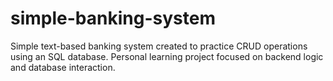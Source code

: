 # simple-banking-system
Simple text-based banking system created to practice CRUD operations using an SQL database. Personal learning project focused on backend logic and database interaction.
